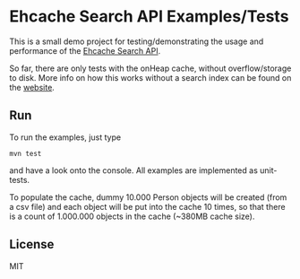 Ehcache Search API Examples/Tests
=================================

This is a small demo project for testing/demonstrating the usage and performance of the [Ehcache Search API](http://ehcache.org/documentation/apis/search).

So far, there are only tests with the onHeap cache, without overflow/storage to disk. More info on how this works without a search index can be found on the [website](http://ehcache.org/documentation/apis/search#standalone-ehcache-without-bigmemory).

Run
---

To run the examples, just type

    mvn test

and have a look onto the console.
All examples are implemented as unit-tests.

To populate the cache, dummy 10.000 Person objects will be created (from a csv file) and each object will be put into the cache 10 times, so that there is a count of 1.000.000 objects in the cache (~380MB cache size).


License
----

MIT

